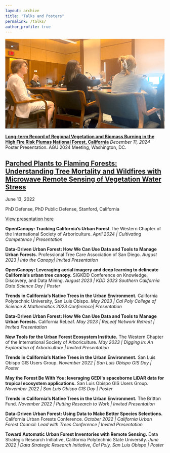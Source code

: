 ```yaml
---
layout: archive
title: "Talks and Posters"
permalink: /talks/
author_profile: true
---
```


<div><img src="/images/joan-speaking.png" alt="Joan speaking" style="width: 100%; max-height: 400px; object-fit: cover;"></div>


**[Long-term Record of Regional Vegetation and Biomass Burning in the High Fire Risk Plumas National Forest, California](https://agu.confex.com/agu/agu24/meetingapp.cgi/Paper/1573428)**
*December 11, 2024*
Poster Presentation. AGU 2024 Meeting, Washington, DC.

<div class="list__item"><article class="archive__item" itemscope="" itemtype="http://schema.org/CreativeWork"><h2 class="archive__item-title" itemprop="headline"> <a href="https://krishnakrao.github.io/talks/phd-defense" rel="permalink">Parched Plants to Flaming Forests: Understanding Tree Mortality and Wildfires with Microwave Remote Sensing of Vegetation Water Stress </a></h2><p class="page__meta"><i class="fa fa-clock-o" aria-hidden="true"></i> June 13, 2022</p><p class="archive__item-excerpt" itemprop="description">PhD Defense, PhD Public Defense, Stanford, California</p><p class="archive__item-excerpt" itemprop="description"></p><p><a href="https://www.youtube.com/watch?v=Q_aA6abPZP0" target="_blank">View presentation here</a></p><p></p></article></div>

**OpenCanopy: Tracking California’s Urban Forest** The Western Chapter of the International Society of Arboriculture. 
*April 2024 | Cultivating Competence | Presentation*

**Data-Driven Urban Forest: How We Can Use Data and Tools to Manage Urban Forests.** Professional Tree Care Association of San Diego.
*August 2023 | Into the Canopy| Invited Presentation*

**OpenCanopy: Leveraging aerial imagery and deep learning to delineate California’s urban tree canopy.** SIGKDD Conference on Knowledge, Discovery, and Data Mining. 
*August 2023 | KDD 2023 Southern California Data Science Day | Poster*

**Trends in California’s Native Trees in the Urban Environment.** California Polytechnic University, San Luis Obispo. 
*May 2023 | Cal Poly College of Science & Mathematics 2023 Conference| Presentation*

**Data-Driven Urban Forest: How We Can Use Data and Tools to Manage Urban Forests.** California ReLeaf. 
*May 2023 | ReLeaf Network Retreat | Invited Presentation*

**New Tools for the Urban Forest Ecosystem Institute.** The Western Chapter of the International Society of Arboriculture. 
*May 2023 | Digging In: An Exploration of Arboriculture | Invited Presentation*

**Trends in California’s Native Trees in the Urban Environment.** San Luis Obispo GIS Users 	Group.
*November 2022 | San Luis Obispo GIS Day | Poster*

**May the Forest Be With You: leveraging GEDI's spaceborne LiDAR data for tropical ecosystem applications.** San Luis Obispo GIS Users 	Group.
*November 2022 | San Luis Obispo GIS Day | Poster*

**Trends in California’s Native Trees in the Urban Environment.** The Britton Fund.
*November 2022 | Putting Research to Work | Invited Presentation*

**Data-Driven Urban Forest: Using Data to Make Better Species Selections.** California 	Urban Forests Conference.
*October 2022 | California Urban Forest Council: Lead with Trees Conference | Invited Presentation* 

**Toward Automatic Urban Forest Inventories with Remote Sensing.** Data Strategic 	Research Initiative, California Polytechnic State University. 
*June 2022 | Data Strategic Research Initiative, Cal Poly, San Luis Obispo | Poster*

